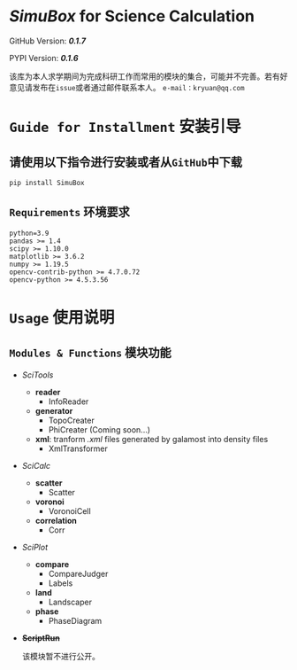 
# *SimuBox* for Science Calculation

GitHub Version: ***0.1.7***

PYPI Version: ***0.1.6***

该库为本人求学期间为完成科研工作而常用的模块的集合，可能并不完善。若有好意见请发布在`issue`或者通过邮件联系本人。
`e-mail：kryuan@qq.com`

# `Guide for Installment` 安装引导

## 请使用以下指令进行安装或者从`GitHub`中下载

`pip install SimuBox`

## `Requirements` 环境要求

```
python=3.9
pandas >= 1.4
scipy >= 1.10.0
matplotlib >= 3.6.2
numpy >= 1.19.5
opencv-contrib-python >= 4.7.0.72
opencv-python >= 4.5.3.56
```

# `Usage` 使用说明

## `Modules & Functions` 模块功能

- *SciTools*
  - **reader**
    - InfoReader
  - **generator**
    - TopoCreater
    - PhiCreater (Coming soon...)
  - **xml**: tranform *.xml* files generated by galamost into density files
    - XmlTransformer
- *SciCalc*
  - **scatter**
    - Scatter
  - **voronoi**
    - VoronoiCell
  - **correlation**
    - Corr
- *SciPlot*
  - **compare**
    - CompareJudger
    - Labels
  - **land**
    - Landscaper
  - **phase**
    - PhaseDiagram
- ~~**ScriptRun**~~
  
  该模块暂不进行公开。

[//]: # (  以下脚本仅在`GitHub`上传，并未包含在PyPI的版本中。根据不同的需求，需要对以下脚本进行特定的补充和修改。)

[//]: # ()
[//]: # (  - push_job_TOPS)

[//]: # (  - repush)

[//]: # (  - template)

[//]: # (  - lib_tools)

[//]: # (  - extract_data)

